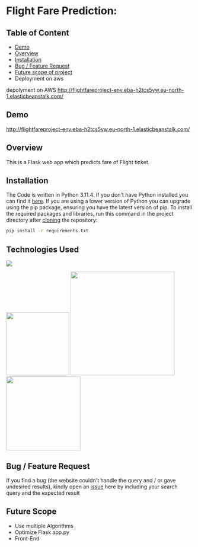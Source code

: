 # Flight Fare Prediction: 

## Table of Content
  * [Demo](#demo)
  * [Overview](#overview)
  * [Installation](#installation)
  * [Bug / Feature Request](#bug---feature-request)
  * [Future scope of project](#future-scope)
  * Deployment on aws

depolyment on AWS
http://flightfareproject-env.eba-h2tcs5yw.eu-north-1.elasticbeanstalk.com/
## Demo
http://flightfareproject-env.eba-h2tcs5yw.eu-north-1.elasticbeanstalk.com/

## Overview
This is a Flask web app which predicts fare of Flight ticket.


## Installation
The Code is written in Python 3.11.4. If you don't have Python installed you can find it [here](https://www.python.org/downloads/). If you are using a lower version of Python you can upgrade using the pip package, ensuring you have the latest version of pip. To install the required packages and libraries, run this command in the project directory after [cloning](https://www.howtogeek.com/451360/how-to-clone-a-github-repository/) the repository:
```bash
pip install -r requirements.txt
```

## Technologies Used

![](https://forthebadge.com/images/badges/made-with-python.svg)

[<img target="_blank" src="https://flask.palletsprojects.com/en/1.1.x/_images/flask-logo.png" width=170>](https://flask.palletsprojects.com/en/1.1.x/) [<img target="_blank" src="https://number1.co.za/wp-content/uploads/2017/10/gunicorn_logo-300x85.png" width=280>](https://gunicorn.org) [<img target="_blank" src="https://scikit-learn.org/stable/_static/scikit-learn-logo-small.png" width=200>](https://scikit-learn.org/stable/) 


## Bug / Feature Request

If you find a bug (the website couldn't handle the query and / or gave undesired results), kindly open an [issue](https://github.com/vikas2567sharma/flight-fare-prediction) here by including your search query and the expected result

## Future Scope

* Use multiple Algorithms
* Optimize Flask app.py
* Front-End 
